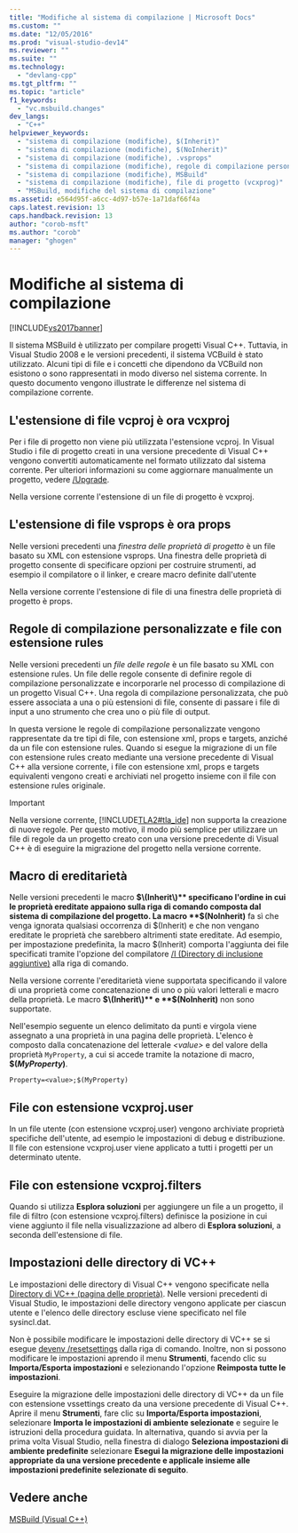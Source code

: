 ```yaml
---
title: "Modifiche al sistema di compilazione | Microsoft Docs"
ms.custom: ""
ms.date: "12/05/2016"
ms.prod: "visual-studio-dev14"
ms.reviewer: ""
ms.suite: ""
ms.technology: 
  - "devlang-cpp"
ms.tgt_pltfrm: ""
ms.topic: "article"
f1_keywords: 
  - "vc.msbuild.changes"
dev_langs: 
  - "C++"
helpviewer_keywords: 
  - "sistema di compilazione (modifiche), $(Inherit)"
  - "sistema di compilazione (modifiche), $(NoInherit)"
  - "sistema di compilazione (modifiche), .vsprops"
  - "sistema di compilazione (modifiche), regole di compilazione personalizzate"
  - "sistema di compilazione (modifiche), MSBuild"
  - "sistema di compilazione (modifiche), file di progetto (vcxprog)"
  - "MSBuild, modifiche del sistema di compilazione"
ms.assetid: e564d95f-a6cc-4d97-b57e-1a71daf66f4a
caps.latest.revision: 13
caps.handback.revision: 13
author: "corob-msft"
ms.author: "corob"
manager: "ghogen"
---
```

# Modifiche al sistema di compilazione
[!INCLUDE[vs2017banner](../assembler/inline/includes/vs2017banner.md)]

Il sistema MSBuild è utilizzato per compilare progetti Visual C\+\+.  Tuttavia, in Visual Studio 2008 e le versioni precedenti, il sistema VCBuild è stato utilizzato.  Alcuni tipi di file e i concetti che dipendono da VCBuild non esistono o sono rappresentati in modo diverso nel sistema corrente.  In questo documento vengono illustrate le differenze nel sistema di compilazione corrente.  
  
## L'estensione di file vcproj è ora vcxproj  
 Per i file di progetto non viene più utilizzata l'estensione vcproj.  In Visual Studio i file di progetto creati in una versione precedente di Visual C\+\+ vengono convertiti automaticamente nel formato utilizzato dal sistema corrente.  Per ulteriori informazioni su come aggiornare manualmente un progetto, vedere [\/Upgrade](../Topic/-Upgrade%20\(devenv.exe\).md).  
  
 Nella versione corrente l'estensione di un file di progetto è vcxproj.  
  
## L'estensione di file vsprops è ora props  
 Nelle versioni precedenti una *finestra delle proprietà di progetto* è un file basato su XML con estensione vsprops.  Una finestra delle proprietà di progetto consente di specificare opzioni per costruire strumenti, ad esempio il compilatore o il linker, e creare macro definite dall'utente  
  
 Nella versione corrente l'estensione di file di una finestra delle proprietà di progetto è props.  
  
## Regole di compilazione personalizzate e file con estensione rules  
 Nelle versioni precedenti un *file delle regole* è un file basato su XML con estensione rules.  Un file delle regole consente di definire regole di compilazione personalizzate e incorporarle nel processo di compilazione di un progetto Visual C\+\+.  Una regola di compilazione personalizzata, che può essere associata a una o più estensioni di file, consente di passare i file di input a uno strumento che crea uno o più file di output.  
  
 In questa versione le regole di compilazione personalizzate vengono rappresentate da tre tipi di file, con estensione xml, props e targets, anziché da un file con estensione rules.  Quando si esegue la migrazione di un file con estensione rules creato mediante una versione precedente di Visual C\+\+ alla versione corrente, i file con estensione xml, props e targets equivalenti vengono creati e archiviati nel progetto insieme con il file con estensione rules originale.  
  
> [!IMPORTANT]
>  Nella versione corrente, [!INCLUDE[TLA2#tla_ide](../build/includes/tla2sharptla_ide_md.md)] non supporta la creazione di nuove regole.  Per questo motivo, il modo più semplice per utilizzare un file di regole da un progetto creato con una versione precedente di Visual C\+\+ è di eseguire la migrazione del progetto nella versione corrente.  
  
## Macro di ereditarietà  
 Nelle versioni precedenti le macro **$\(Inherit\)** specificano l'ordine in cui le proprietà ereditate appaiono sulla riga di comando composta dal sistema di compilazione del progetto.  La macro **$\(NoInherit\)** fa sì che venga ignorata qualsiasi occorrenza di $\(Inherit\) e che non vengano ereditate le proprietà che sarebbero altrimenti state ereditate.  Ad esempio, per impostazione predefinita, la macro $\(Inherit\) comporta l'aggiunta dei file specificati tramite l'opzione del compilatore [\/I \(Directory di inclusione aggiuntive\)](../build/reference/i-additional-include-directories.md) alla riga di comando.  
  
 Nella versione corrente l'ereditarietà viene supportata specificando il valore di una proprietà come concatenazione di uno o più valori letterali e macro della proprietà.  Le macro **$\(Inherit\)** e **$\(NoInherit\)** non sono supportate.  
  
 Nell'esempio seguente un elenco delimitato da punti e virgola viene assegnato a una proprietà in una pagina delle proprietà.  L'elenco è composto dalla concatenazione del letterale *\<value\>* e del valore della proprietà `MyProperty`, a cui si accede tramite la notazione di macro, **$\(***MyProperty***\)**.  
  
```  
Property=<value>;$(MyProperty)  
```  
  
## File con estensione vcxproj.user  
 In un file utente \(con estensione vcxproj.user\) vengono archiviate proprietà specifiche dell'utente, ad esempio le impostazioni di debug e distribuzione.  Il file con estensione vcxproj.user viene applicato a tutti i progetti per un determinato utente.  
  
## File con estensione vcxproj.filters  
 Quando si utilizza **Esplora soluzioni** per aggiungere un file a un progetto, il file di filtro \(con estensione vcxproj.filters\) definisce la posizione in cui viene aggiunto il file nella visualizzazione ad albero di **Esplora soluzioni**, a seconda dell'estensione di file.  
  
## Impostazioni delle directory di VC\+\+  
 Le impostazioni delle directory di Visual C\+\+ vengono specificate nella [Directory di VC\+\+ \(pagina delle proprietà\)](../ide/vcpp-directories-property-page.md).  Nelle versioni precedenti di Visual Studio, le impostazioni delle directory vengono applicate per ciascun utente e l'elenco delle directory escluse viene specificato nel file sysincl.dat.  
  
 Non è possibile modificare le impostazioni delle directory di VC\+\+ se si esegue [devenv \/resetsettings](../Topic/-ResetSettings%20\(devenv.exe\).md) dalla riga di comando.  Inoltre, non si possono modificare le impostazioni aprendo il menu **Strumenti**, facendo clic su **Importa\/Esporta impostazioni** e selezionando l'opzione **Reimposta tutte le impostazioni**.  
  
 Eseguire la migrazione delle impostazioni delle directory di VC\+\+ da un file con estensione vssettings creato da una versione precedente di Visual C\+\+.  Aprire il menu **Strumenti**, fare clic su **Importa\/Esporta impostazioni**, selezionare **Importa le impostazioni di ambiente selezionate** e seguire le istruzioni della procedura guidata.  In alternativa, quando si avvia per la prima volta Visual Studio, nella finestra di dialogo **Seleziona impostazioni di ambiente predefinite** selezionare **Esegui la migrazione delle impostazioni appropriate da una versione precedente e applicale insieme alle impostazioni predefinite selezionate di seguito**.  
  
## Vedere anche  
 [MSBuild \(Visual C\+\+\)](../build/msbuild-visual-cpp.md)